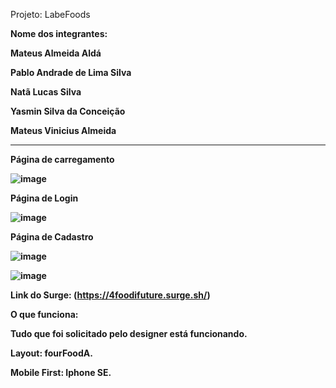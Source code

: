 Projeto:
LabeFoods


<strong>Nome dos integrantes:<strong>

Mateus Almeida Aldá

Pablo Andrade de Lima Silva

Natã Lucas Silva

Yasmin Silva da Conceição

Mateus Vinicius Almeida


___________________________________________________________
  Página de carregamento
  
 ![image](https://user-images.githubusercontent.com/98767110/171866554-27348253-a7a5-4923-bbea-c097c7bf6331.png)
  
  
  Página de Login
  
  ![image](https://user-images.githubusercontent.com/98767110/171866906-f180f2f2-03af-406b-8f0e-ff9a5493b270.png)
  
  
  Página de Cadastro
  
  ![image](https://user-images.githubusercontent.com/98767110/171867550-ccbfd94f-1f98-4dde-96bc-0ad6c037db93.png)
  
  ![image](https://user-images.githubusercontent.com/98767110/171868045-d6cecc7b-9a48-46b2-8b63-5d1ed1616669.png)




  
Link do Surge: (https://4foodifuture.surge.sh/)

O que funciona:

Tudo que foi solicitado pelo designer está funcionando.


Layout: fourFoodA.

Mobile First: Iphone SE.




